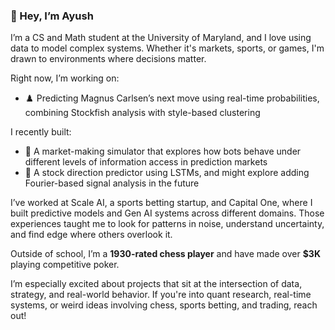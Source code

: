 ### 👋 Hey, I’m Ayush

I’m a CS and Math student at the University of Maryland, and I love using data to model complex systems. Whether it's markets, sports, or games, I'm drawn to environments where decisions matter.

Right now, I’m working on:

- ♟️ Predicting Magnus Carlsen’s next move using real-time probabilities, combining Stockfish analysis with style-based clustering

I recently built:
- 🤖 A market-making simulator that explores how bots behave under different levels of information access in prediction markets
- 🧠 A stock direction predictor using LSTMs, and might explore adding Fourier-based signal analysis in the future

I’ve worked at Scale AI, a sports betting startup, and Capital One, where I built predictive models and Gen AI systems across different domains. Those experiences taught me to look for patterns in noise, understand uncertainty, and find edge where others overlook it.

Outside of school, I’m a **1930-rated chess player** and have made over **$3K** playing competitive poker.

I’m especially excited about projects that sit at the intersection of data, strategy, and real-world behavior. If you're into quant research, real-time systems, or weird ideas involving chess, sports betting, and trading, reach out!
